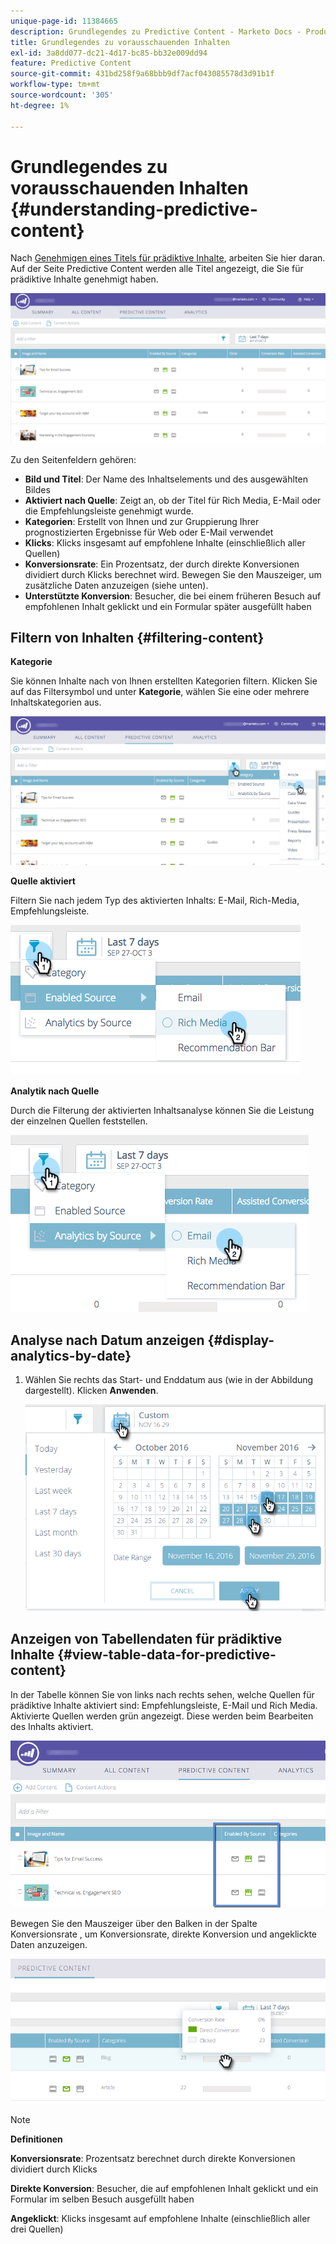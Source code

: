 ```yaml
---
unique-page-id: 11384665
description: Grundlegendes zu Predictive Content - Marketo Docs - Produktdokumentation
title: Grundlegendes zu vorausschauenden Inhalten
exl-id: 3a8dd077-dc21-4d17-bc85-bb32e009dd94
feature: Predictive Content
source-git-commit: 431bd258f9a68bbb9df7acf043085578d3d91b1f
workflow-type: tm+mt
source-wordcount: '305'
ht-degree: 1%

---
```


# Grundlegendes zu vorausschauenden Inhalten {#understanding-predictive-content}

Nach [Genehmigen eines Titels für prädiktive Inhalte](/help/marketo/product-docs/predictive-content/working-with-all-content/approve-a-title-for-predictive-content.md), arbeiten Sie hier daran. Auf der Seite Predictive Content werden alle Titel angezeigt, die Sie für prädiktive Inhalte genehmigt haben.

![](assets/image2017-10-3-9-3a21-3a38.png)

Zu den Seitenfeldern gehören:

* **Bild und Titel**: Der Name des Inhaltselements und des ausgewählten Bildes
* **Aktiviert nach Quelle**: Zeigt an, ob der Titel für Rich Media, E-Mail oder die Empfehlungsleiste genehmigt wurde.
* **Kategorien**: Erstellt von Ihnen und zur Gruppierung Ihrer prognostizierten Ergebnisse für Web oder E-Mail verwendet
* **Klicks**: Klicks insgesamt auf empfohlene Inhalte (einschließlich aller Quellen)
* **Konversionsrate**: Ein Prozentsatz, der durch direkte Konversionen dividiert durch Klicks berechnet wird. Bewegen Sie den Mauszeiger, um zusätzliche Daten anzuzeigen (siehe unten).
* **Unterstützte Konversion**: Besucher, die bei einem früheren Besuch auf empfohlenen Inhalt geklickt und ein Formular später ausgefüllt haben

## Filtern von Inhalten {#filtering-content}

**Kategorie**

Sie können Inhalte nach von Ihnen erstellten Kategorien filtern. Klicken Sie auf das Filtersymbol und unter **Kategorie**, wählen Sie eine oder mehrere Inhaltskategorien aus.

![](assets/image2017-10-3-9-3a24-3a38.png)

**Quelle aktiviert**

Filtern Sie nach jedem Typ des aktivierten Inhalts: E-Mail, Rich-Media, Empfehlungsleiste.

![](assets/image2017-10-3-9-3a25-3a9.png)

**Analytik nach Quelle**

Durch die Filterung der aktivierten Inhaltsanalyse können Sie die Leistung der einzelnen Quellen feststellen.

![](assets/image2017-10-3-9-3a25-3a34.png)

## Analyse nach Datum anzeigen {#display-analytics-by-date}

1. Wählen Sie rechts das Start- und Enddatum aus (wie in der Abbildung dargestellt). Klicken **Anwenden**.

   ![](assets/predictive-content-filter-by-date-hands.png)

## Anzeigen von Tabellendaten für prädiktive Inhalte {#view-table-data-for-predictive-content}

In der Tabelle können Sie von links nach rechts sehen, welche Quellen für prädiktive Inhalte aktiviert sind: Empfehlungsleiste, E-Mail und Rich Media. Aktivierte Quellen werden grün angezeigt. Diese werden beim Bearbeiten des Inhalts aktiviert.

![](assets/image2017-10-3-9-3a26-3a25.png)

Bewegen Sie den Mauszeiger über den Balken in der Spalte Konversionsrate , um Konversionsrate, direkte Konversion und angeklickte Daten anzuzeigen.

![](assets/predictive-content-conversion-rate-popup-hand.png)

>[!NOTE]
>
>**Definitionen**
>
>**Konversionsrate**: Prozentsatz berechnet durch direkte Konversionen dividiert durch Klicks
>
>**Direkte Konversion**: Besucher, die auf empfohlenen Inhalt geklickt und ein Formular im selben Besuch ausgefüllt haben
>
>**Angeklickt**: Klicks insgesamt auf empfohlene Inhalte (einschließlich aller drei Quellen)
